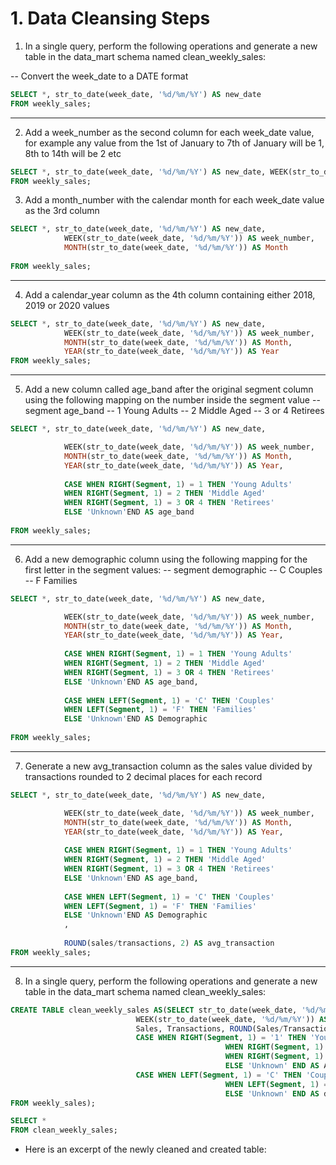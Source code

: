 # 1. Data Cleansing Steps

1. In a single query, perform the following operations and generate a new table in the data_mart schema named clean_weekly_sales:

-- Convert the week_date to a DATE format
```sql
SELECT *, str_to_date(week_date, '%d/%m/%Y') AS new_date
FROM weekly_sales;
```

----

2. Add a week_number as the second column for each week_date value, for example any value from the 1st of January to 7th of January will be 1, 8th to 14th will be 2 etc
```sql
SELECT *, str_to_date(week_date, '%d/%m/%Y') AS new_date, WEEK(str_to_date(week_date, '%d/%m/%Y')) AS week_number
FROM weekly_sales;
```

3. Add a month_number with the calendar month for each week_date value as the 3rd column
```sql
SELECT *, str_to_date(week_date, '%d/%m/%Y') AS new_date, 
			WEEK(str_to_date(week_date, '%d/%m/%Y')) AS week_number, 
            MONTH(str_to_date(week_date, '%d/%m/%Y')) AS Month
            
FROM weekly_sales;
```

----

4. Add a calendar_year column as the 4th column containing either 2018, 2019 or 2020 values
```sql
SELECT *, str_to_date(week_date, '%d/%m/%Y') AS new_date, 
			WEEK(str_to_date(week_date, '%d/%m/%Y')) AS week_number, 
            MONTH(str_to_date(week_date, '%d/%m/%Y')) AS Month,
            YEAR(str_to_date(week_date, '%d/%m/%Y')) AS Year
FROM weekly_sales;
```
----

5. Add a new column called age_band after the original segment column using the following mapping on the number inside the segment value
-- segment	age_band
-- 1	Young Adults
-- 2	Middle Aged
-- 3 or 4	Retirees
   
```sql
SELECT *, str_to_date(week_date, '%d/%m/%Y') AS new_date, 

			WEEK(str_to_date(week_date, '%d/%m/%Y')) AS week_number, 
            MONTH(str_to_date(week_date, '%d/%m/%Y')) AS Month,
            YEAR(str_to_date(week_date, '%d/%m/%Y')) AS Year, 
            
            CASE WHEN RIGHT(Segment, 1) = 1 THEN 'Young Adults' 
			WHEN RIGHT(Segment, 1) = 2 THEN 'Middle Aged' 
            WHEN RIGHT(Segment, 1) = 3 OR 4 THEN 'Retirees' 
			ELSE 'Unknown'END AS age_band
            
FROM weekly_sales;
```

----

6. Add a new demographic column using the following mapping for the first letter in the segment values:
-- segment	demographic
-- C	Couples
-- F	Families
```sql
SELECT *, str_to_date(week_date, '%d/%m/%Y') AS new_date, 

			WEEK(str_to_date(week_date, '%d/%m/%Y')) AS week_number, 
            MONTH(str_to_date(week_date, '%d/%m/%Y')) AS Month,
            YEAR(str_to_date(week_date, '%d/%m/%Y')) AS Year, 
            
            CASE WHEN RIGHT(Segment, 1) = 1 THEN 'Young Adults' 
			WHEN RIGHT(Segment, 1) = 2 THEN 'Middle Aged' 
            WHEN RIGHT(Segment, 1) = 3 OR 4 THEN 'Retirees' 
			ELSE 'Unknown'END AS age_band,
            
            CASE WHEN LEFT(Segment, 1) = 'C' THEN 'Couples' 
			WHEN LEFT(Segment, 1) = 'F' THEN 'Families' 
			ELSE 'Unknown'END AS Demographic
            
FROM weekly_sales;
```

----

7. Generate a new avg_transaction column as the sales value divided by transactions rounded to 2 decimal places for each record
```sql
SELECT *, str_to_date(week_date, '%d/%m/%Y') AS new_date, 

			WEEK(str_to_date(week_date, '%d/%m/%Y')) AS week_number, 
            MONTH(str_to_date(week_date, '%d/%m/%Y')) AS Month,
            YEAR(str_to_date(week_date, '%d/%m/%Y')) AS Year, 
            
            CASE WHEN RIGHT(Segment, 1) = 1 THEN 'Young Adults' 
			WHEN RIGHT(Segment, 1) = 2 THEN 'Middle Aged' 
            WHEN RIGHT(Segment, 1) = 3 OR 4 THEN 'Retirees' 
			ELSE 'Unknown'END AS age_band,
            
            CASE WHEN LEFT(Segment, 1) = 'C' THEN 'Couples' 
			WHEN LEFT(Segment, 1) = 'F' THEN 'Families' 
			ELSE 'Unknown'END AS Demographic
            , 
            
            ROUND(sales/transactions, 2) AS avg_transaction
FROM weekly_sales;
```

----

8. In a single query, perform the following operations and generate a new table in the data_mart schema named clean_weekly_sales:

```sql                     
CREATE TABLE clean_weekly_sales AS(SELECT str_to_date(week_date, '%d/%m/%Y') AS new_date, YEAR(str_to_date(week_date, '%d/%m/%Y')) AS Year, MONTH(str_to_date(week_date, '%d/%m/%Y')) AS Month, 
							WEEK(str_to_date(week_date, '%d/%m/%Y')) AS week_number, Region, Platform, Customer_type,
							Sales, Transactions, ROUND(Sales/Transactions, 2) as avg_transaction,
							CASE WHEN RIGHT(Segment, 1) = '1' THEN 'Young Adults'
												WHEN RIGHT(Segment, 1) = '2' THEN 'Middle Aged'
												WHEN RIGHT(Segment, 1) IN ('3', '4') THEN 'Retirees'
												ELSE 'Unknown' END AS Age_band,
							CASE WHEN LEFT(Segment, 1) = 'C' THEN 'Couples'
												WHEN LEFT(Segment, 1) = 'F' THEN 'Families'
												ELSE 'Unknown' END AS demographic
FROM weekly_sales);
```

```sql
SELECT * 
FROM clean_weekly_sales;
```

- Here is an excerpt of the newly cleaned and created table:



		
            
            
